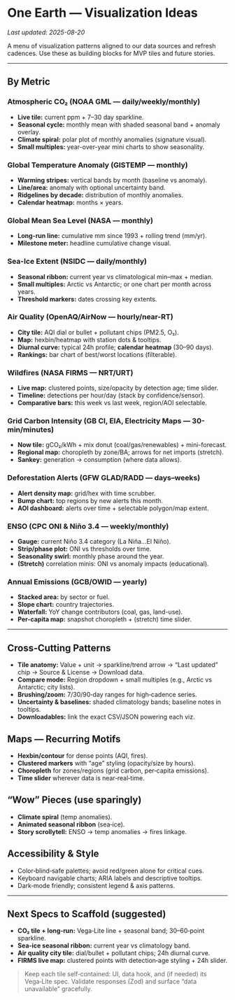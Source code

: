 # One Earth — Visualization Ideas
_Last updated: 2025-08-20_

A menu of visualization patterns aligned to our data sources and refresh cadences. Use these as building blocks for MVP tiles and future stories.

---

## By Metric

### Atmospheric CO₂ (NOAA GML — daily/weekly/monthly)
- **Live tile:** current ppm + 7–30 day sparkline.
- **Seasonal cycle:** monthly mean with shaded seasonal band + anomaly overlay.
- **Climate spiral:** polar plot of monthly anomalies (signature visual).
- **Small multiples:** year-over-year mini charts to show seasonality.

### Global Temperature Anomaly (GISTEMP — monthly)
- **Warming stripes:** vertical bands by month (baseline vs anomaly).
- **Line/area:** anomaly with optional uncertainty band.
- **Ridgelines by decade:** distribution of monthly anomalies.
- **Calendar heatmap:** months × years.

### Global Mean Sea Level (NASA — monthly)
- **Long-run line:** cumulative mm since 1993 + rolling trend (mm/yr).
- **Milestone meter:** headline cumulative change visual.

### Sea-Ice Extent (NSIDC — daily/monthly)
- **Seasonal ribbon:** current year vs climatological min–max + median.
- **Small multiples:** Arctic vs Antarctic; or one chart per month across years.
- **Threshold markers:** dates crossing key extents.

### Air Quality (OpenAQ/AirNow — hourly/near-RT)
- **City tile:** AQI dial or bullet + pollutant chips (PM2.5, O₃).
- **Map:** hexbin/heatmap with station dots & tooltips.
- **Diurnal curve:** typical 24h profile; **calendar heatmap** (30–90 days).
- **Rankings:** bar chart of best/worst locations (filterable).

### Wildfires (NASA FIRMS — NRT/URT)
- **Live map:** clustered points, size/opacity by detection age; time slider.
- **Timeline:** detections per hour/day (stack by confidence/sensor).
- **Comparative bars:** this week vs last week, region/AOI selectable.

### Grid Carbon Intensity (GB CI, EIA, Electricity Maps — 30-min/minutes)
- **Now tile:** gCO₂/kWh + mix donut (coal/gas/renewables) + mini-forecast.
- **Regional map:** choropleth by zone/BA; arrows for net imports (stretch).
- **Sankey:** generation → consumption (where data allows).

### Deforestation Alerts (GFW GLAD/RADD — days–weeks)
- **Alert density map:** grid/hex with time scrubber.
- **Bump chart:** top regions by new alerts this month.
- **AOI dashboard:** alerts over time + selectable polygon/map extent.

### ENSO (CPC ONI & Niño 3.4 — weekly/monthly)
- **Gauge:** current Niño 3.4 category (La Niña…El Niño).
- **Strip/phase plot:** ONI vs thresholds over time.
- **Seasonality swirl:** monthly phase around the year.
- **(Stretch)** correlation minis: ONI vs anomaly impacts (educational).

### Annual Emissions (GCB/OWID — yearly)
- **Stacked area:** by sector or fuel.
- **Slope chart:** country trajectories.
- **Waterfall:** YoY change contributors (coal, gas, land-use).
- **Per-capita map:** snapshot choropleth + (stretch) time slider.

---

## Cross‑Cutting Patterns
- **Tile anatomy:** Value + unit → sparkline/trend arrow → “Last updated” chip → Source & License → Download data.
- **Compare mode:** Region dropdown + small multiples (e.g., Arctic vs Antarctic; city lists).
- **Brushing/zoom:** 7/30/90‑day ranges for high‑cadence series.
- **Uncertainty & baselines:** shaded climatology bands; baseline notes in tooltips.
- **Downloadables:** link the exact CSV/JSON powering each viz.

## Maps — Recurring Motifs
- **Hexbin/contour** for dense points (AQI, fires).
- **Clustered markers** with “age” styling (opacity/size by hours).
- **Choropleth** for zones/regions (grid carbon, per‑capita emissions).
- **Time slider** wherever data is near‑real‑time.

## “Wow” Pieces (use sparingly)
- **Climate spiral** (temp anomalies).
- **Animated seasonal ribbon** (sea‑ice).
- **Story scrollytell:** ENSO → temp anomalies → fires linkage.

## Accessibility & Style
- Color‑blind‑safe palettes; avoid red/green alone for critical cues.
- Keyboard navigable charts; ARIA labels and descriptive tooltips.
- Dark‑mode friendly; consistent legend & axis patterns.

---

## Next Specs to Scaffold (suggested)
- **CO₂ tile + long‑run:** Vega‑Lite line + seasonal band; 30–60‑point sparkline.
- **Sea‑ice seasonal ribbon:** current year vs climatology band.
- **Air quality city tile:** dial/bullet + pollutant chips; 24h diurnal curve.
- **FIRMS live map:** clustered points with detection‑age styling + 24h slider.

> Keep each tile self‑contained: UI, data hook, and (if needed) its Vega‑Lite spec. Validate responses (Zod) and surface “data unavailable” gracefully.
